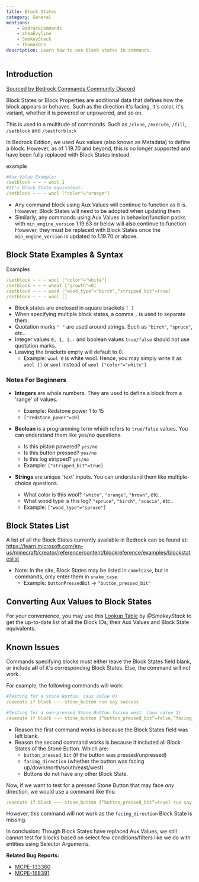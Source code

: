 ```yaml
---
title: Block States
category: General
mentions:
    - BedrockCommands
    - zheaEvyline
    - SmokeyStack
    - ThomasOrs
description: Learn how to use block states in commands.
---
```


## Introduction

[Sourced by Bedrock Commands Community Discord](https://discord.gg/SYstTYx5G5)

Block States or Block Properties are additional data that defines how the block appears or behaves. Such as the direction it's facing, it's color, it's variant, whether it is powered or unpowered, and so on.

This is used in a multitude of commands. Such as `/clone`, `/execute`, `/fill`, `/setblock` and `/testforblock`

In Bedrock Edition, we used Aux values (also known as Metadata) to define a block. However, as of 1.19.70 and beyond, this is no longer supported and have been fully replaced with Block States instead.

<CodeHeader>example</CodeHeader>

```yaml
#Aux Value Example:
/setblock ~ ~ ~ wool 1
#It's Block State equivalent:
/setblock ~ ~ ~ wool ["color"="orange"]
```

- Any command block using Aux Values will continue to function as it is. However, Block States will need to be adopted when updating them.
- Similarly, any commands using Aux Values in behavior/function packs with `min_engine_version` 1.19.63 or below will also continue to function. However, they must be replaced with Block States once the `min_engine_version` is updated to 1.19.70 or above.

## Block State Examples & Syntax

<CodeHeader>Examples</CodeHeader>

```yaml
/setblock ~ ~ ~ wool ["color"="white"]
/setblock ~ ~ ~ wheat ["growth"=0]
/setblock ~ ~ ~ wood ["wood_type"="birch","stripped_bit"=true]
/setblock ~ ~ ~ wool []
```

- Block states are enclosed in square brackets ` [ ] `
- When specifying multiple block states, a comma ` , ` is used to separate them.
- Quotation marks ` " " ` are used around strings. Such as `"birch"`, `"spruce"`, etc..
- Integer values `0, 1, 2..` and boolean values `true/false` should not use quotation marks.
- Leaving the brackets empty will default to 0.
    - Example: `wool 0` is white wool. Hence, you may simply write it as `wool []` or `wool` instead of `wool ["color"="white"]`

### Notes For Beginners

- **Integers** are whole numbers. They are used to define a block from a 'range' of values.
    - Example: Redstone power 1 to 15
    - `["redstone_power"=10]`

- **Boolean** is a programming term which refers to `true/false` values. You can understand them like yes/no questions.
    - Is this piston powered? `yes/no`
    - Is this button pressed? `yes/no`
    - Is this log stripped? `yes/no`
    - Example: `["stripped_bit"=true]`

- **Strings** are unique 'text' inputs. You can understand them like multiple-choice questions.
    - What color is this wool? `"white"`, `"orange"`, `"brown"`, etc..
    - What wood type is this log? `"spruce"`, `"birch"`, `"acacia"`, etc..
    - Example: `["wood_type"="spruce"]`
 
 
## Block States List

A list of all the Block States currently available in Bedrock can be found at:
https://learn.microsoft.com/en-us/minecraft/creator/reference/content/blockreference/examples/blockstateslist

- Note: In the site, Block States may be listed in `camelCase`, but in commands, only enter them in `snake_case`
    - Example: `buttonPressedBit` → `"button_pressed_bit"`

## Converting Aux Values to Block States

For your convenience, you may use this [Lookup Table](https://auxval-to-blockstates.netlify.app/) by *@SmokeyStack* to get the up-to-date list of all the Block IDs, their Aux Values and Block State equivalents.

## Known Issues

Commands specifying blocks must either leave the Block States field blank, or include **all** of it's corresponding Block States. Else, the command will not work.

For example, the following commands will work:
<CodeHeader></CodeHeader>

```yaml
#Testing for a Stone Button. (aux value 0)
/execute if block ~~~ stone_button run say success

#Testing for a non-pressed Stone Button facing west. (aux value 1)
/execute if block ~~~ stone_button [“button_pressed_bit”=false,”facing_direction”=1] run say success
```

- Reason the first command works is because the Block States field was left blank.
- Reason the second command works is because it included all Block States of the Stone Button. Which are:
    - `button_pressed_bit` (if the button was pressed/unpressed)
    - `facing_direction` (whether the button was facing up/down/north/south/east/west)
    - Buttons do not have any other Block State.

Now, if we want to test for a pressed Stone Button that may face *any* direction, we would use a command like this:
<CodeHeader></CodeHeader>

```yaml
/execute if block ~~~ stone_button [“button_pressed_bit”=true] run say success
```

However, this command will not work as the `facing_direction` Block State is missing.

In conclusion: Though Block States have replaced Aux Values, we still cannot test for blocks based on select few conditions/filters like we do with entities using Selector Arguments.

**Related Bug Reports:**
- [MCPE-133360](https://bugs.mojang.com/browse/MCPE-133360)
- [MCPE-168391](https://bugs.mojang.com/browse/MCPE-168391)
